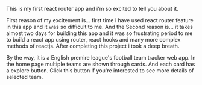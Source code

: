 
This is my first react router app and i'm so excited to tell you about it.

First reason of my excitement is... first time i have used react router feature in this app and it was so difficult to me.
And the Second reason is... it takes almost two days for building this app and it was so frustrating period to me to build a react app using router, react hooks and many more complex methods of reactjs. After completing this project i took a deep breath.

By the way, it is a English premire league's football team tracker web app. In the home page multiple teams are shown through cards. And each card has a explore button. Click this button if you're interested to see more details of selected team.
